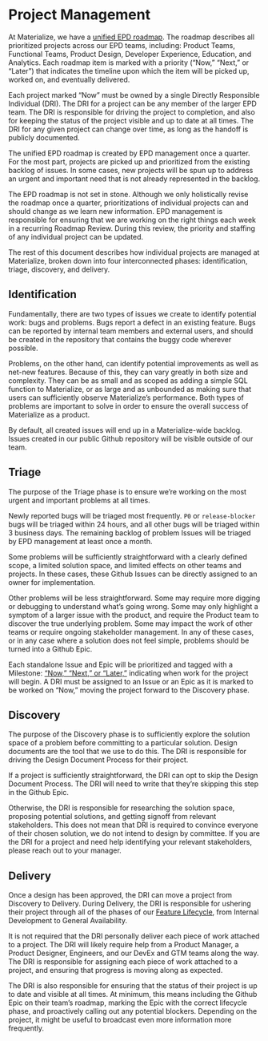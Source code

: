 # Project Management

At Materialize, we have a
[unified EPD roadmap](https://github.com/orgs/MaterializeInc/projects/43).
The roadmap describes all prioritized projects across our EPD teams,
including: Product Teams, Functional Teams, Product Design, Developer
Experience, Education, and Analytics. Each roadmap item is marked with
a priority (“Now,” “Next,” or “Later”) that indicates the timeline upon
which the item will be picked up, worked on, and eventually delivered.

Each project marked “Now” must be owned by a single Directly Responsible
Individual (DRI). The DRI for a project can be any member of the larger
EPD team. The DRI is responsible for driving the project to completion,
and also for keeping the status of the project visible and up to date
at all times. The DRI for any given project can change over time, as
long as the handoff is publicly documented.

The unified EPD roadmap is created by EPD management once a quarter.
For the most part, projects are picked up and prioritized from the
existing backlog of issues. In some cases, new projects will be spun
up to address an urgent and important need that is not already
represented in the backlog.

The EPD roadmap is not set in stone. Although we only holistically
revise the roadmap once a quarter, prioritizations of individual
projects can and should change as we learn new information. EPD
management is responsible for ensuring that we are working on the
right things each week in a recurring Roadmap Review. During this
review, the priority and staffing of any individual project can
be updated.

The rest of this document describes how individual projects are
managed at Materialize, broken down into four interconnected phases:
identification, triage, discovery, and delivery.

## Identification

Fundamentally, there are two types of issues we create to identify
potential work: bugs and problems. Bugs report a defect in an
existing feature. Bugs can be reported by internal team members
and external users, and should be created in the repository that
contains the buggy code wherever possible.

Problems, on the other hand, can identify potential improvements
as well as net-new features. Because of this, they can vary greatly
in both size and complexity. They can be as small and as scoped as
adding a simple SQL function to Materialize, or as large and as
unbounded as making sure that users can sufficiently observe Materialize’s
performance. Both types of problems are important to solve in order to
ensure the overall success of Materialize as a product.

By default, all created issues will end up in a Materialize-wide
backlog. Issues created in our public Github repository will be
visible outside of our team.

## Triage

The purpose of the Triage phase is to ensure we’re working on the
most urgent and important problems at all times.

Newly reported bugs will be triaged most frequently. `P0` or `release-blocker`
bugs will be triaged within 24 hours, and all other bugs will be
triaged within 3 business days. The remaining backlog of problem
Issues will be triaged by EPD management at least once a month.

Some problems will be sufficiently straightforward with a clearly
defined scope, a limited solution space, and limited effects on other
teams and projects. In these cases, these Github Issues can be directly
assigned to an owner for implementation.

Other problems will be less straightforward. Some may require more
digging or debugging to understand what’s going wrong. Some may only
highlight a symptom of a larger issue with the product, and require
the Product team to discover the true underlying problem. Some may
impact the work of other teams or require ongoing stakeholder management.
In any of these cases, or in any case where a solution does not feel
simple, problems should be turned into a Github Epic.

Each standalone Issue and Epic will be prioritized and tagged with
a Milestone: [“Now,” “Next,” or “Later,”](https://www.notion.so/Product-Planning-and-Prioritization-Guidance-ce7f91bd5e224a71841630c306414700#b745adb7b4604268a93033b38a504aae)
indicating when work for the project will begin. A DRI must be
assigned to an Issue or an Epic as it is marked to be worked on
“Now,” moving the project forward to the Discovery phase.

## Discovery

The purpose of the Discovery phase is to sufficiently explore the
solution space of a problem before committing to a particular solution.
Design documents are the tool that we use to do this. The DRI is
responsible for driving the Design Document Process for their project.

If a project is sufficiently straightforward, the DRI can opt to skip
the Design Document Process. The DRI will need to write that they’re
skipping this step in the Github Epic.

Otherwise, the DRI is responsible for researching the solution space,
proposing potential solutions, and getting signoff from relevant stakeholders.
This does not mean that DRI is required to convince everyone of their chosen
solution, we do not intend to design by committee. If you are the DRI for a
project and need help identifying your relevant stakeholders, please reach
out to your manager.

## Delivery

Once a design has been approved, the DRI can move a project from Discovery
to Delivery. During Delivery, the DRI is responsible for ushering
their project through all of the phases of our [Feature Lifecycle](./feature-lifecycle.md),
from Internal Development to General Availability.

It is not required that the DRI personally deliver each piece
of work attached to a project. The DRI will likely require help from a
Product Manager, a Product Designer, Engineers, and our DevEx and GTM
teams along the way. The DRI is responsible for assigning each piece of
work attached to a project, and ensuring that progress is moving along
as expected.

The DRI is also responsible for ensuring that the status of their project
is up to date and visible at all times. At minimum, this means including
the Github Epic on their team’s roadmap, marking the Epic with the correct
lifecycle phase, and proactively calling out any potential blockers.
Depending on the project, it might be useful to broadcast even more
information more frequently.
